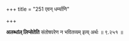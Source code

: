 +++
title = "251 एवन् धर्म्याणि"

+++


**अलब्धांल् लिप्सेतेति** संतोषपरेण न भवितव्यम् इत्य् अर्थः ॥ ९.२५१ ॥